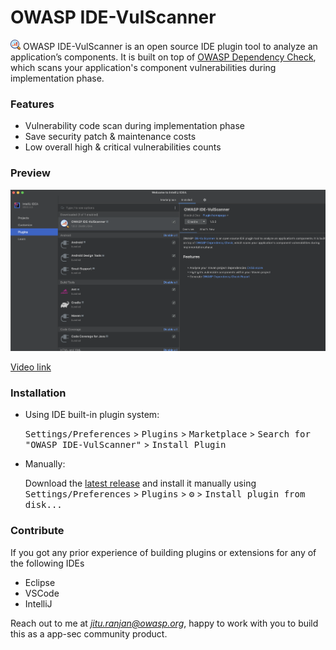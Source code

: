 # OWASP IDE-VulScanner

![IDE-VulScanner](/assets/images/pluginIcon.png) OWASP IDE-VulScanner is an open source IDE plugin tool to analyze an application’s components. It is built on top of [OWASP Dependency Check](https://owasp.org/www-project-dependency-check/), which scans your application's component vulnerabilities during implementation phase.

### Features

* Vulnerability code scan during implementation phase
* Save security patch & maintenance costs
* Low overall high & critical vulnerabilities counts


### Preview

![intelliJ](/assets/images/intellij-preview.png)

[Video link](https://www.youtube.com/watch?v=T2tFPMnX94c "Open In New Tab")

### Installation

- Using IDE built-in plugin system:

  <kbd>Settings/Preferences</kbd> > <kbd>Plugins</kbd> > <kbd>Marketplace</kbd> > <kbd>Search for "OWASP IDE-VulScanner"</kbd> >
  <kbd>Install Plugin</kbd>

- Manually:

  Download the [latest release](https://plugins.jetbrains.com/files/21353/313112/OWASP_IDE-VulScanner-1.0.0.zip) and install it manually using
  <kbd>Settings/Preferences</kbd> > <kbd>Plugins</kbd> > <kbd>⚙️</kbd> > <kbd>Install plugin from disk...</kbd>




### Contribute
If you got any prior experience of building plugins or extensions for any of the following IDEs 
* Eclipse
* VSCode
* IntelliJ

Reach out to me at *jitu.ranjan@owasp.org*, happy to work with you to build this as a app-sec community product.

